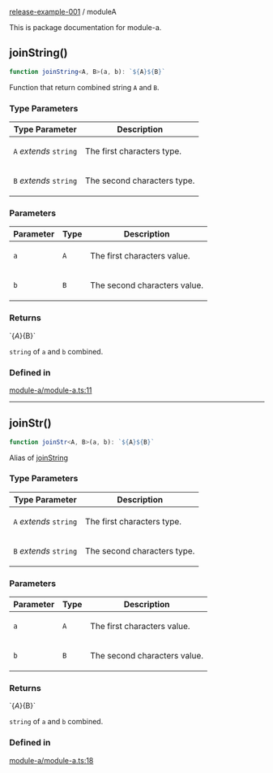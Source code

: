 [release-example-001](https://github.com/itsmeid/release-example-001/tree/main/docs/README.md) / moduleA

This is package documentation for module-a.

## joinString()

```ts
function joinString<A, B>(a, b): `${A}${B}`
```

Function that return combined string `A` and `B`.

### Type Parameters

<table>
<thead>
<tr>
<th>Type Parameter</th>
<th>Description</th>
</tr>
</thead>
<tbody>
<tr>
<td>

`A` *extends* `string`

</td>
<td>

The first characters type.

</td>
</tr>
<tr>
<td>

`B` *extends* `string`

</td>
<td>

The second characters type.

</td>
</tr>
</tbody>
</table>

### Parameters

<table>
<thead>
<tr>
<th>Parameter</th>
<th>Type</th>
<th>Description</th>
</tr>
</thead>
<tbody>
<tr>
<td>

`a`

</td>
<td>

`A`

</td>
<td>

The first characters value.

</td>
</tr>
<tr>
<td>

`b`

</td>
<td>

`B`

</td>
<td>

The second characters value.

</td>
</tr>
</tbody>
</table>

### Returns

\`$\{A\}$\{B\}\`

`string` of `a` and `b` combined.

### Defined in

[module-a/module-a.ts:11](https://github.com/itsmeid/release-example-001/blob/e05e1a2b8f037c518724c07b6e1811cad3264c0a/src/module-a/module-a.ts#L11)

***

## joinStr()

```ts
function joinStr<A, B>(a, b): `${A}${B}`
```

Alias of [joinString](https://github.com/itsmeid/release-example-001/tree/main/docs/moduleA.md#joinString)

### Type Parameters

<table>
<thead>
<tr>
<th>Type Parameter</th>
<th>Description</th>
</tr>
</thead>
<tbody>
<tr>
<td>

`A` *extends* `string`

</td>
<td>

The first characters type.

</td>
</tr>
<tr>
<td>

`B` *extends* `string`

</td>
<td>

The second characters type.

</td>
</tr>
</tbody>
</table>

### Parameters

<table>
<thead>
<tr>
<th>Parameter</th>
<th>Type</th>
<th>Description</th>
</tr>
</thead>
<tbody>
<tr>
<td>

`a`

</td>
<td>

`A`

</td>
<td>

The first characters value.

</td>
</tr>
<tr>
<td>

`b`

</td>
<td>

`B`

</td>
<td>

The second characters value.

</td>
</tr>
</tbody>
</table>

### Returns

\`$\{A\}$\{B\}\`

`string` of `a` and `b` combined.

### Defined in

[module-a/module-a.ts:18](https://github.com/itsmeid/release-example-001/blob/e05e1a2b8f037c518724c07b6e1811cad3264c0a/src/module-a/module-a.ts#L18)
